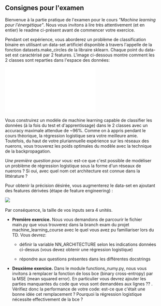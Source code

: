 ## Consignes pour l'examen

Bienvenue à la partie pratique de l'examen pour le cours *"Machine learning pour l'énergétique"*. Nous vous invitons à lire très attentivement (et en entier) le readme ci-présent avant de commencer votre exercice.

Pendant cet expérience, vous aborderez un problème de classification binaire en utilisant un data-set artificiel disponible à travers l'appelle de la fonction datasets.make_circles de la libraire sklearn. Chaque point du data-set est caractérisé par 2 features. L'image ci-dessous montre comment les 2 classes sont reparties dans l'espace des données:

![Représentation du data-set](dataset.pdf)

Vous construirez un modèle de machine learning capable de classifier les données (à la fois du test et d'apprentissage) dans le 2 classes avec un accuracy maximale attendue de ~96%. Comme on à appris pendant le cours théorique, la régression logistique sera votre meilleure amie. Toutefois, du haut de votre pluriannuelle expérience sur les réseaux des nuerons, vous trouverez les poids optimales du modèle avec la technique de la backpropagation.

*Une première question pour vous:* est-ce que c'est possible de modéliser un problème de régression logistique sous la forme d'un réseaux de nuerons ? Si oui, avec quel nom cet architecture est connue  dans la littérature ?

Pour obtenir la précision désirée, vous augmenterez le data-set en ajoutant des features dérivées (étape de feature engineering) :

<img src="https://render.githubusercontent.com/render/math?math=\{x_1, x_2\} \rightarrow \{x_1, x_2, x_1^2, x_2^2\}">

Par conséquence, la taille de vos inputs sera 4 unités.

- <b>Première exercice.</b> Nous vous demandons de parcourir le fichier main.py que vous trouverez dans la branch exam du projet machine_learning_course avec le quel vous avez pu familiariser lors du TD. Vous devrez:

  - définir la variable NN_ARCHITECTURE selon les indications données ci-dessus (vous devez obtenir une régression logistique)

  - répondre aux questions présentes dans les différentes docstrings

- <b>Deuxième exercice.</b> Dans le module functions_numy.py, nous vous invitons à remplacer la fonction de loss bce (binary cross-entropy) par la MSE (mean squared error). En particulier vous devrez ajouter les parties manquantes du code que vous sont demandées aux lignes ?? . Vérifiez donc la performance de votre code: est-ce que c'était une bonne idée cet remplacement ? Pourquoi la régression logistique nécessite effectivement de la bce ?
